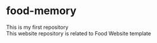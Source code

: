 # food-memory
This is my first repository 
<br>
This website repository is related to Food Website template
